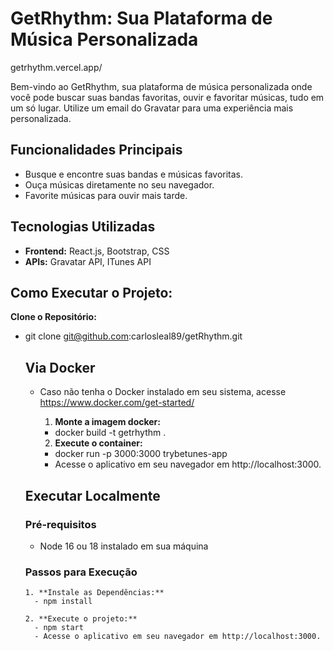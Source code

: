 # GetRhythm: Sua Plataforma de Música Personalizada

getrhythm.vercel.app/

Bem-vindo ao GetRhythm, sua plataforma de música personalizada onde você pode buscar suas bandas favoritas, ouvir e favoritar músicas, tudo em um só lugar. Utilize um email do Gravatar para uma experiência mais personalizada.

## Funcionalidades Principais
- Busque e encontre suas bandas e músicas favoritas.
- Ouça músicas diretamente no seu navegador.
- Favorite músicas para ouvir mais tarde.

## Tecnologias Utilizadas
- **Frontend:** React.js, Bootstrap, CSS
- **APIs:** Gravatar API, ITunes API


## Como Executar o Projeto:
  **Clone o Repositório:**
  - git clone git@github.com:carlosleal89/getRhythm.git

    ## Via Docker
    - Caso não tenha o Docker instalado em seu sistema, acesse https://www.docker.com/get-started/
      1. **Monte a imagem docker:**
        - docker build -t getrhythm .
        
      2. **Execute o container:**
        - docker run -p 3000:3000 trybetunes-app
        - Acesse o aplicativo em seu navegador em http://localhost:3000.

    ## Executar Localmente

      ### Pré-requisitos
      - Node 16 ou 18 instalado em sua máquina

      ### Passos para Execução

        1. **Instale as Dependências:**
          - npm install

        2. **Execute o projeto:**
          - npm start
          - Acesse o aplicativo em seu navegador em http://localhost:3000.


